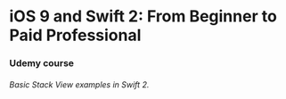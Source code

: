 # iOS 9 and Swift 2: From Beginner to Paid Professional
### Udemy course
###### Basic Stack View examples in Swift 2.